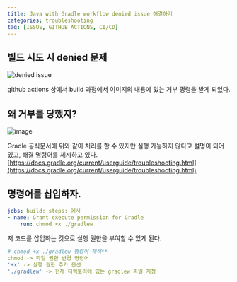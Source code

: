 ```yaml
---
title: Java with Gradle workflow denied issue 해결하기
categories: troubleshooting
tag: [ISSUE, GITHUB_ACTIONS, CI/CD]
---
```


## 빌드 시도 시 denied 문제
![denied issue](https://github.com/user-attachments/assets/0e660572-8982-41a4-ab70-00bb4f24e153)

github actions 상에서 build 과정에서 이미지의 내용에 있는 거부 명령을 받게 되었다.

## 왜 거부를 당했지?
![image](https://github.com/user-attachments/assets/b445ed0b-8db5-4f32-b45c-93bd283723fa)

Gradle 공식문서에 위와 같이 처리를 할 수 있지만 실행 가능하지 않다고 설명이 되어 있고, 해결 명령어를 제시하고 있다.  
[https://docs.gradle.org/current/userguide/troubleshooting.html](https://docs.gradle.org/current/userguide/troubleshooting.html)

## 명령어를 삽입하자.
```yaml
jobs: build: steps: 에서  
- name: Grant execute permission for Gradle
    run: chmod +x ./gradlew
```

저 코드를 삽입하는 것으로 실행 권한을 부여할 수 있게 된다.

```yml
# chmod +x ./gradlew 명령어 해석**  
chmod -> 파일 권한 변경 명령어  
'+x' -> 실행 권한 추가 옵션  
'./gradlew' -> 현재 디렉토리에 있는 gradlew 파일 지정
```